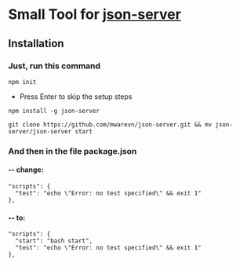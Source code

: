 # Small Tool for [json-server](https://github.com/typicode/json-server#getting-started)

## Installation

### Just, run this command


```
npm init
```

 * Press Enter to skip the setup steps

```
npm install -g json-server
```

```
git clone https://github.com/mwarevn/json-server.git && mv json-server/json-server start
```


### And then in the file package.json

#### -- change:

```
"scripts": {
  "test": "echo \"Error: no test specified\" && exit 1"
},
```


#### -- to:

```
"scripts": {
  "start": "bash start",
  "test": "echo \"Error: no test specified\" && exit 1"
},
```
